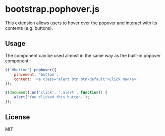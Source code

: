bootstrap.pophover.js
=====================

This extension allows users to hover over the popover and interact with its contents (e.g. buttons).

Usage
-----
The component can be used almost in the same way as the built-in popover component:
```javascript
$('#button').pophover({
    placement: 'bottom',
    content: '<a class="alert btn btn-default">Click me</a>'
});

$(document).on('click', '.alert', function() {
    alert('You clicked this button.');
});
```

License
-------
MIT
